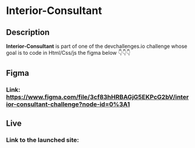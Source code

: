 # Interior-Consultant

## Description

**Interior-Consultant** is part of one of the devchallenges.io challenge whose goal is to code in Html/Css/js the figma below 👇👇👇

## Figma

### Link: https://www.figma.com/file/3cf83hHRBAGjG5EKPcG2bV/interior-consultant-challenge?node-id=0%3A1

## Live
### Link to the launched site: 

